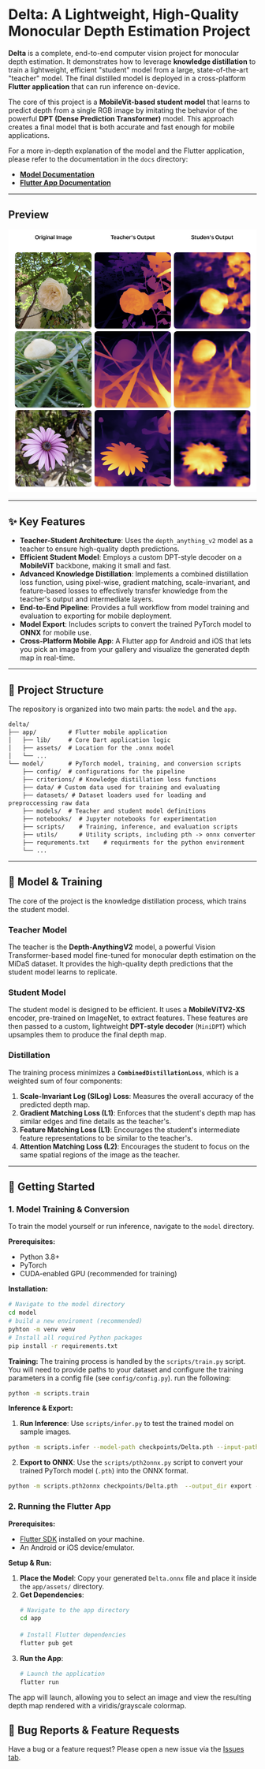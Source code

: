 # Delta: A Lightweight, High-Quality Monocular Depth Estimation Project

**Delta** is a complete, end-to-end computer vision project for monocular depth estimation. It demonstrates how to leverage **knowledge distillation** to train a lightweight, efficient "student" model from a large, state-of-the-art "teacher" model. The final distilled model is deployed in a cross-platform **Flutter application** that can run inference on-device.

The core of this project is a **MobileVit-based student model** that learns to predict depth from a single RGB image by imitating the behavior of the powerful **DPT (Dense Prediction Transformer)** model. This approach creates a final model that is both accurate and fast enough for mobile applications.

For a more in-depth explanation of the model and the Flutter application, please refer to the documentation in the `docs` directory:

  * [**Model Documentation**](docs/model_docs.md)
  * [**Flutter App Documentation**](docs/model_docs.md)

---

## Preview

![teaser](docs/Teaser.png)

---

## ✨ Key Features

  * **Teacher-Student Architecture**: Uses the `depth_anything_v2` model as a teacher to ensure high-quality depth predictions.
  * **Efficient Student Model**: Employs a custom DPT-style decoder on a **MobileViT** backbone, making it small and fast.
  * **Advanced Knowledge Distillation**: Implements a combined distillation loss function, using pixel-wise, gradient matching, scale-invariant, and feature-based losses to effectively transfer knowledge from the teacher's output and intermediate layers.
  * **End-to-End Pipeline**: Provides a full workflow from model training and evaluation to exporting for mobile deployment.
  * **Model Export**: Includes scripts to convert the trained PyTorch model to **ONNX** for mobile use.
  * **Cross-Platform Mobile App**: A Flutter app for Android and iOS that lets you pick an image from your gallery and visualize the generated depth map in real-time.

-----

## 📂 Project Structure

The repository is organized into two main parts: the `model` and the `app`.

```
delta/
├── app/         # Flutter mobile application
│   ├── lib/     # Core Dart application logic
│   ├── assets/  # Location for the .onnx model
│   └── ...
└── model/       # PyTorch model, training, and conversion scripts
    ├── config/  # configurations for the pipeline
    ├── criterions/ # Knowledge distillation loss functions
    ├── data/ # Custom data used for training and evaluating
    ├── datasets/ # Dataset loaders used for loading and preproccessing raw data
    ├── models/  # Teacher and student model definitions
    ├── notebooks/  # Jupyter notebooks for experimentation
    ├── scripts/    # Training, inference, and evaluation scripts
    ├── utils/      # Utility scripts, including pth -> onnx converter
    ├── requrements.txt    # requirments for the python environment
    └── ...
```

-----

## 🧠 Model & Training

The core of the project is the knowledge distillation process, which trains the student model.

### Teacher Model

The teacher is the **Depth-AnythingV2** model, a powerful Vision Transformer-based model fine-tuned for monocular depth estimation on the MiDaS dataset. It provides the high-quality depth predictions that the student model learns to replicate.

### Student Model

The student model is designed to be efficient. It uses a **MobileViTV2-XS** encoder, pre-trained on ImageNet, to extract features. These features are then passed to a custom, lightweight **DPT-style decoder** (`MiniDPT`) which upsamples them to produce the final depth map.

### Distillation

The training process minimizes a **`CombinedDistillationLoss`**, which is a weighted sum of four components:

1.  **Scale-Invariant Log (SILog) Loss**: Measures the overall accuracy of the predicted depth map.
2.  **Gradient Matching Loss (L1)**: Enforces that the student's depth map has similar edges and fine details as the teacher's.
3.  **Feature Matching Loss (L1)**: Encourages the student's intermediate feature representations to be similar to the teacher's.
4.  **Attention Matching Loss (L2)**: Encourages the student to focus on the same spatial regions of the image as the teacher.

-----

## 🚀 Getting Started

### 1\. Model Training & Conversion

To train the model yourself or run inference, navigate to the `model` directory.

**Prerequisites:**

  * Python 3.8+
  * PyTorch
  * CUDA-enabled GPU (recommended for training)

**Installation:**


```bash
# Navigate to the model directory
cd model
# build a new enviroment (recommended)
pyhton -m venv venv
# Install all required Python packages
pip install -r requirements.txt
```

**Training:**
The training process is handled by the `scripts/train.py` script. You will need to provide paths to your dataset and configure the training parameters in a config file (see `config/config.py`).
run the following:
``` bash
python -m scripts.train                                                                               
```

**Inference & Export:**

1.  **Run Inference**: Use `scripts/infer.py` to test the trained model on sample images.

``` bash
python -m scripts.infer --model-path checkpoints/Delta.pth --input-path data/Test
```
2.  **Export to ONNX**: Use the `scripts/pth2onnx.py` script to convert your trained PyTorch model (`.pth`) into the ONNX format.

``` bash
python -m scripts.pth2onnx checkpoints/Delta.pth  --output_dir export --verbose   
```


### 2\. Running the Flutter App

**Prerequisites:**

  * [Flutter SDK](https://docs.flutter.dev/get-started/install) installed on your machine.
  * An Android or iOS device/emulator.

**Setup & Run:**

1.  **Place the Model**: Copy your generated `Delta.onnx` file and place it inside the `app/assets/` directory.
2.  **Get Dependencies**:
    ```bash
    # Navigate to the app directory
    cd app

    # Install Flutter dependencies
    flutter pub get
    ```
3.  **Run the App**:
    ```bash
    # Launch the application
    flutter run
    ```

The app will launch, allowing you to select an image and view the resulting depth map rendered with a viridis/grayscale colormap.

## 🐛 Bug Reports & Feature Requests

Have a bug or a feature request? Please open a new issue via the [Issues tab](https://https://github.com/k3rnel-paN1c5/Delta/issues).